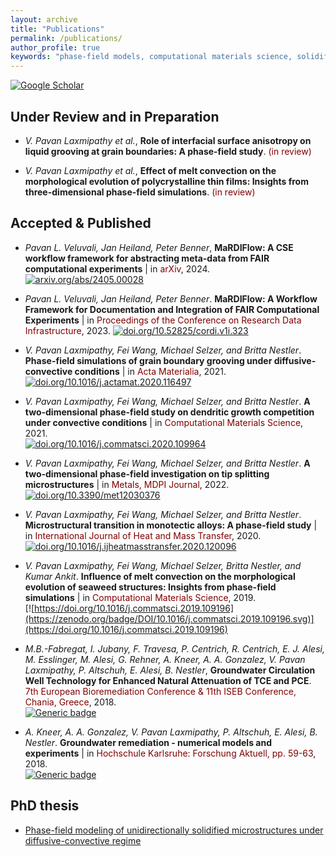 ```yaml
---
layout: archive
title: "Publications"
permalink: /publications/
author_profile: true
keywords: "phase-field models, computational materials science, solidification microstructures"
---
```

[![Google Scholar](https://img.shields.io/badge/Google%20Scholar-4285F4.svg?style=for-the-badge&logo=Google-Scholar&logoColor=white)](https://scholar.google.de/citations?user=O6uqB1AAAAAJ&hl=en)

## Under Review and in Preparation

* *V. Pavan Laxmipathy et al.*, **Role of interfacial surface anisotropy on liquid grooving at grain boundaries: A phase-field study**.
<span style="color: #800000">(in review)</span> 

* *V. Pavan Laxmipathy et al.*, **Effect of melt convection on the morphological evolution of polycrystalline thin films: Insights from three-dimensional phase-field simulations**. 
<span style="color: #800000">(in review)</span>


## Accepted & Published 

*  *Pavan L. Veluvali, Jan Heiland, Peter Benner*, **MaRDIFlow: A CSE workflow framework for abstracting meta-data from FAIR computational experiments** | in 
<span style="color: #800000">arXiv</span>, 2024.\
[![arxiv.org/abs/2405.00028](https://zenodo.org/badge/DOI/arxiv.org/abs/2405.00028.svg)](https://arxiv.org/abs/2405.00028)

*  *Pavan L. Veluvali, Jan Heiland, Peter Benner*. **MaRDIFlow: A Workflow Framework for Documentation and Integration of FAIR Computational Experiments** | in 
<span style="color: #800000">Proceedings of the Conference on Research Data Infrastructure</span>, 2023.
[![doi.org/10.52825/cordi.v1i.323](https://zenodo.org/badge/DOI/10.52825/cordi.v1i.323.svg)](https://doi.org/10.52825/cordi.v1i.323)

* *V. Pavan Laxmipathy, Fei Wang, Michael Selzer, and Britta Nestler*. **Phase-field simulations of grain boundary grooving under diffusive-convective conditions** | in 
<span style="color: #800000">Acta Materialia</span>, 2021.\
[![doi.org/10.1016/j.actamat.2020.116497](https://zenodo.org/badge/DOI/10.1016/j.actamat.2020.116497.svg)](https://doi.org/10.1016/j.actamat.2020.116497)


* *V. Pavan Laxmipathy, Fei Wang, Michael Selzer, and Britta Nestler*. **A two-dimensional phase-field study on dendritic growth competition under convective conditions** | in 
<span style="color: #800000">Computational Materials Science</span>, 2021.\
[![doi.org/10.1016/j.commatsci.2020.109964](https://zenodo.org/badge/DOI/10.1016/j.commatsci.2020.109964.svg)](https://doi.org/10.1016/j.commatsci.2020.109964)


* *V. Pavan Laxmipathy, Fei Wang, Michael Selzer, and Britta Nestler*. **A two-dimensional phase-field investigation on tip splitting microstructures** | in 
<span style="color: #800000">Metals, MDPI Journal</span>, 2022.\
[![doi.org/10.3390/met12030376](https://zenodo.org/badge/DOI/10.3390/met12030376.svg)](https://doi.org/10.3390/met12030376)


* *V. Pavan Laxmipathy, Fei Wang, Michael Selzer, and Britta Nestler*. **Microstructural transition in monotectic alloys: A phase-field study** | in 
<span style="color: #800000">International Journal of Heat and Mass Transfer</span>, 2020.\
[![doi.org/10.1016/j.ijheatmasstransfer.2020.120096](https://zenodo.org/badge/DOI/10.1016/j.ijheatmasstransfer.2020.120096.svg)](https://doi.org/10.1016/j.ijheatmasstransfer.2020.120096)

* *V. Pavan Laxmipathy, Fei Wang, Michael Selzer, Britta Nestler, and Kumar Ankit*. **Influence of melt convection on the morphological evolution of seaweed structures: Insights from phase-field simulations** | in 
<span style="color: #800000">Computational Materials Science</span>, 2019.\
[![https://doi.org/10.1016/j.commatsci.2019.109196](https://zenodo.org/badge/DOI/10.1016/j.commatsci.2019.109196.svg)](https://doi.org/10.1016/j.commatsci.2019.109196)


* *M.B.-Fabregat, I. Jubany, F. Travesa, P. Centrich, R. Centrich, E. J. Alesi, M. Esslinger, M. Alesi, G. Rehner, A. Kneer, A. A. Gonzalez, V. Pavan Laxmipathy, P. Altschuh, E. Alesi, B. Nestler*, **Groundwater Circulation Well Technology for Enhanced Natural Attenuation of TCE and PCE**. <span style="color: #800000">7th European Bioremediation Conference & 11th ISEB Conference, Chania, Greece</span>, 2018. \
[![Generic badge](https://img.shields.io/badge/Download-Here-brightgreen.svg)](https://www.hidronit.com/img/Abstract_Microbiome_ebc-vii-iseb2018.pdf
)


* *A. Kneer, A. A. Gonzalez, V. Pavan Laxmipathy, P. Altschuh, E. Alesi, B. Nestler*. **Groundwater remediation - numerical models and experiments** | in 
<span style="color: #800000">Hochschule Karlsruhe: Forschung Aktuell,  pp. 59-63</span>, 2018.\
[![Generic badge](https://img.shields.io/badge/Download-Here-brightgreen.svg)](https://www.h-ka.de/fileadmin/Hochschule_Karlsruhe_HKA/Bilder_VW-PK/Publikationen/Forschungsbericht/HKA_ZH_Forschung_aktuell_2018.pdf)

## PhD thesis
* [Phase-field modeling of unidirectionally solidified microstructures under diffusive-convective regime](https://publikationen.bibliothek.kit.edu/1000134624)

